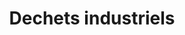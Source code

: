 ---
title: Dechets industriels
longTitle: 'Déchets industriels'
tags:
- gccommon
french:
- "[[Industrial waste]]"
---